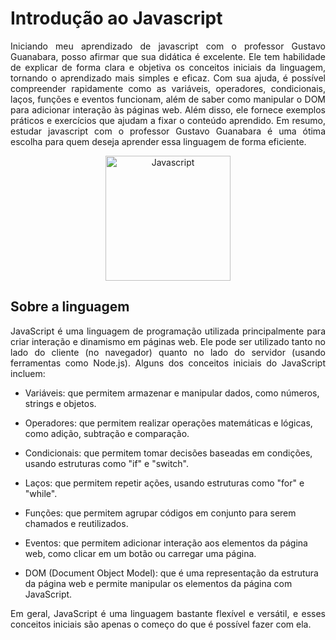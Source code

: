 # Introdução ao Javascript

<p align="justify">Iniciando meu aprendizado de javascript com o professor Gustavo Guanabara, posso afirmar que sua didática é excelente. Ele tem habilidade de explicar de forma clara e objetiva os conceitos iniciais da linguagem, tornando o aprendizado mais simples e eficaz. Com sua ajuda, é possível compreender rapidamente como as variáveis, operadores, condicionais, laços, funções e eventos funcionam, além de saber como manipular o DOM para adicionar interação às páginas web. Além disso, ele fornece exemplos práticos e exercícios que ajudam a fixar o conteúdo aprendido. Em resumo, estudar javascript com o professor Gustavo Guanabara é uma ótima escolha para quem deseja aprender essa linguagem de forma eficiente.</p>
<div align="center">
 <img src="https://cdn-icons-png.flaticon.com/512/919/919828.png" height="200" width="200" title="Javascript">
</div>

<h2>Sobre a linguagem</h2>
<p align="justify">JavaScript é uma linguagem de programação utilizada principalmente para criar interação e dinamismo em páginas web. Ele pode ser utilizado tanto no lado do cliente (no navegador) quanto no lado do servidor (usando ferramentas como Node.js). Alguns dos conceitos iniciais do JavaScript incluem:</p>


- Variáveis: que permitem armazenar e manipular dados, como números, strings e objetos.

- Operadores: que permitem realizar operações matemáticas e lógicas, como adição, subtração e comparação.

- Condicionais: que permitem tomar decisões baseadas em condições, usando estruturas como "if" e "switch".

- Laços: que permitem repetir ações, usando estruturas como "for" e "while".

- Funções: que permitem agrupar códigos em conjunto para serem chamados e reutilizados.

- Eventos: que permitem adicionar interação aos elementos da página web, como clicar em um botão ou carregar uma página.

- DOM (Document Object Model): que é uma representação da estrutura da página web e permite manipular os elementos da página com JavaScript.

<p align="justify">Em geral, JavaScript é uma linguagem bastante flexível e versátil, e esses conceitos iniciais são apenas o começo do que é possível fazer com ela.</p>











